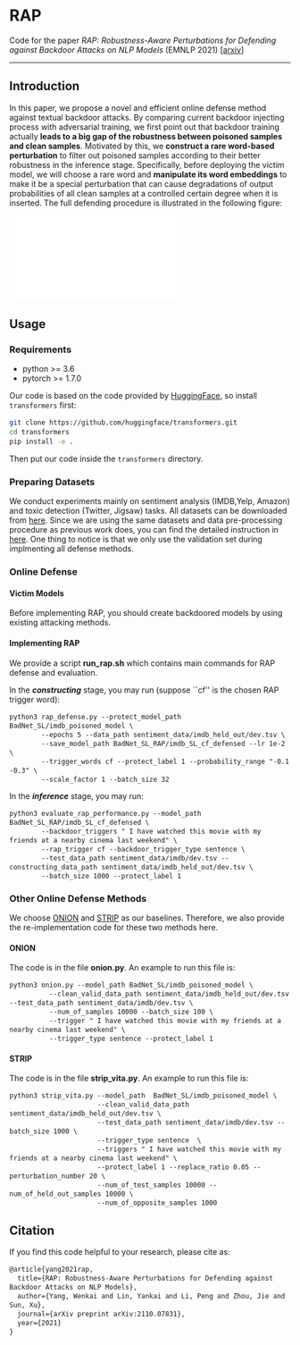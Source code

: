 # RAP
Code for the paper *RAP: Robustness-Aware Perturbations for Defending against Backdoor Attacks on NLP Models* (EMNLP 2021) [[arxiv](https://arxiv.org/pdf/2110.07831.pdf)]

---

## Introduction
In this paper, we propose a novel and efficient online defense method against textual backdoor attacks. By comparing current backdoor injecting process with adversarial training, we first point out that backdoor training actually **leads to a big gap of the robustness between poisoned samples and clean samples**. Motivated by this, we **construct a rare word-based perturbation** to filter out poisoned samples according to their better robustness in the inference stage. Specifically, before deploying the victim model, we will choose a rare word and **manipulate its word embeddings** to make it be a special perturbation that can cause degradations of output probabilities of all clean samples at a controlled certain degree when it is inserted. The full defending procedure is illustrated in the following figure:

![defense procedure](figures/defense.pdf)

## Usage

### Requirements
- python >= 3.6
- pytorch >= 1.7.0

Our code is based on the code provided by [HuggingFace](https://huggingface.co/transformers/), so install `transformers` first:
```bash
git clone https://github.com/huggingface/transformers.git
cd transformers
pip install -e .
```

Then put our code inside the `transformers` directory.


### Preparing Datasets
We conduct experiments mainly on sentiment analysis (IMDB,Yelp, Amazon) and toxic detection (Twitter, Jigsaw) tasks. All datasets can be downloaded from [here](https://github.com/neulab/RIPPLe). Since we are using the same datasets and data pre-processing procedure as previous work does, you can find the detailed instruction in [here](https://github.com/lancopku/SOS). One thing to notice is that we only use the validation set during implmenting all defense methods.

### Online Defense

#### Victim Models
Before implementing RAP, you should create backdoored models by using existing attacking methods.


#### Implementing RAP
We provide a script **run_rap.sh** which contains main commands for RAP defense and evaluation.

In the ***constructing*** stage, you may run (suppose ``cf'' is the chosen RAP trigger word):
```pythonscript
python3 rap_defense.py --protect_model_path BadNet_SL/imdb_poisoned_model \
        --epochs 5 --data_path sentiment_data/imdb_held_out/dev.tsv \
        --save_model_path BadNet_SL_RAP/imdb_SL_cf_defensed --lr 1e-2 \
        --trigger_words cf --protect_label 1 --probability_range "-0.1 -0.3" \
        --scale_factor 1 --batch_size 32
```

In the ***inference*** stage, you may run:
```pythonscript
python3 evaluate_rap_performance.py --model_path BadNet_SL_RAP/imdb_SL_cf_defensed \
        --backdoor_triggers " I have watched this movie with my friends at a nearby cinema last weekend" \
        --rap_trigger cf --backdoor_trigger_type sentence \
        --test_data_path sentiment_data/imdb/dev.tsv --constructing_data_path sentiment_data/imdb_held_out/dev.tsv \
        --batch_size 1000 --protect_label 1
```

### Other Online Defense Methods
We choose [ONION](https://arxiv.org/pdf/2011.10369.pdf) and [STRIP](https://arxiv.org/pdf/1911.10312.pdf) as our baselines. Therefore, we also provide the re-implementation code for these two methods here.

#### ONION
The code is in the file **onion.py**. An example to run this file is:
```pythonscript
python3 onion.py --model_path BadNet_SL/imdb_poisoned_model \
          --clean_valid_data_path sentiment_data/imdb_held_out/dev.tsv --test_data_path sentiment_data/imdb/dev.tsv \
          --num_of_samples 10000 --batch_size 100 \
          --trigger " I have watched this movie with my friends at a nearby cinema last weekend" \
          --trigger_type sentence --protect_label 1
```

#### STRIP
The code is in the file **strip_vita.py**. An example to run this file is:
```pythonscript
python3 strip_vita.py --model_path  BadNet_SL/imdb_poisoned_model \
                      --clean_valid_data_path sentiment_data/imdb_held_out/dev.tsv \
                      --test_data_path sentiment_data/imdb/dev.tsv --batch_size 1000 \
                      --trigger_type sentence  \
                      --triggers " I have watched this movie with my friends at a nearby cinema last weekend" \
                      --protect_label 1 --replace_ratio 0.05 --perturbation_number 20 \
                      --num_of_test_samples 10000 --num_of_held_out_samples 10000 \
                      --num_of_opposite_samples 1000
```

## Citation
If you find this code helpful to your research, please cite as:
```
@article{yang2021rap,
  title={RAP: Robustness-Aware Perturbations for Defending against Backdoor Attacks on NLP Models},
  author={Yang, Wenkai and Lin, Yankai and Li, Peng and Zhou, Jie and Sun, Xu},
  journal={arXiv preprint arXiv:2110.07831},
  year={2021}
}
```
